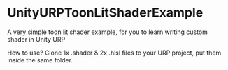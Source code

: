 # UnityURPToonLitShaderExample
A very simple toon lit shader example, for you to learn writing custom shader in Unity URP

How to use?
Clone 1x .shader & 2x .hlsl files to your URP project, put them inside the same folder. 
